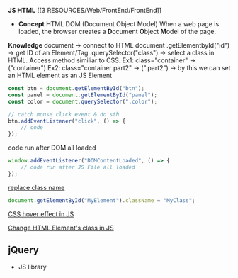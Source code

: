 **JS HTML**
	[[3 RESOURCES/Web/FrontEnd/FrontEnd]]

+ **Concept**
	HTML DOM (Document Object Model)
		When a web page is loaded, the browser creates a **D**ocument **O**bject **M**odel of the page.


**Knowledge**
document -> connect to HTML document
.getElementbyId("id") -> get ID of an Element/Tag
.querySelector("class") -> select a class in HTML. Access method similiar to CSS. 
	Ex1: class="container" -> ("container")
	Ex2: class="container part2" -> (".part2")
-> by this we can set an HTML element as an JS Element
```js
const btn = document.getElementById("btn");
const panel = document.getElementById("panel");
const color = document.querySelector(".color");

// catch mouse click event & do sth
btn.addEventListener("click", () => {
	// code
});
```

code run after DOM all loaded
```js
window.addEventListener("DOMContentLoaded", () => {
	// code run after JS File all loaded
});
```

[replace class name](https://stackoverflow.com/questions/195951/how-can-i-change-an-elements-class-with-javascript)
```javascript
document.getElementById("MyElement").className = "MyClass";
```

[CSS hover effect in JS](https://stackoverflow.com/questions/8318591/javascript-addeventlistener-using-to-create-a-mouseover-effect)

[Change HTML Element's class in JS](https://stackoverflow.com/questions/195951/how-can-i-change-an-elements-class-with-javascript) 

## jQuery
+ JS library
